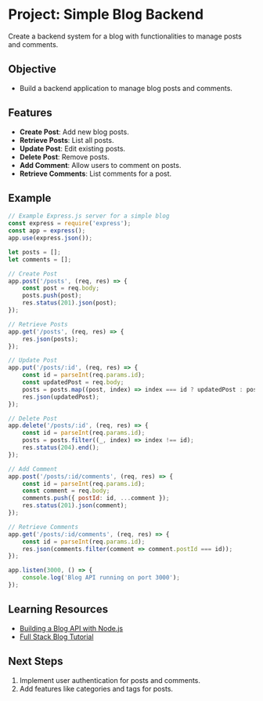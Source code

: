 # Project: Simple Blog Backend

Create a backend system for a blog with functionalities to manage posts and comments.

## Objective
- Build a backend application to manage blog posts and comments.

## Features
- **Create Post**: Add new blog posts.
- **Retrieve Posts**: List all posts.
- **Update Post**: Edit existing posts.
- **Delete Post**: Remove posts.
- **Add Comment**: Allow users to comment on posts.
- **Retrieve Comments**: List comments for a post.

## Example
```javascript
// Example Express.js server for a simple blog
const express = require('express');
const app = express();
app.use(express.json());

let posts = [];
let comments = [];

// Create Post
app.post('/posts', (req, res) => {
    const post = req.body;
    posts.push(post);
    res.status(201).json(post);
});

// Retrieve Posts
app.get('/posts', (req, res) => {
    res.json(posts);
});

// Update Post
app.put('/posts/:id', (req, res) => {
    const id = parseInt(req.params.id);
    const updatedPost = req.body;
    posts = posts.map((post, index) => index === id ? updatedPost : post);
    res.json(updatedPost);
});

// Delete Post
app.delete('/posts/:id', (req, res) => {
    const id = parseInt(req.params.id);
    posts = posts.filter((_, index) => index !== id);
    res.status(204).end();
});

// Add Comment
app.post('/posts/:id/comments', (req, res) => {
    const id = parseInt(req.params.id);
    const comment = req.body;
    comments.push({ postId: id, ...comment });
    res.status(201).json(comment);
});

// Retrieve Comments
app.get('/posts/:id/comments', (req, res) => {
    const id = parseInt(req.params.id);
    res.json(comments.filter(comment => comment.postId === id));
});

app.listen(3000, () => {
    console.log('Blog API running on port 3000');
});
```

## Learning Resources

- [Building a Blog API with Node.js](https://www.geeksforgeeks.org/how-to-build-node-js-blog-api/)
- [Full Stack Blog Tutorial](https://medium.com/@santiagobedoa/building-a-full-stack-blog-application-a-step-by-step-tutorial-ad9067a8ec90)

## Next Steps

1. Implement user authentication for posts and comments.
2. Add features like categories and tags for posts.
